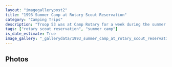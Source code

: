 ```yaml
---
layout: "imagegallerypost2"
title: "1993 Summer Camp at Rotary Scout Reservation"
category: "Camping Trips"
description: "Troop 53 was at Camp Rotary for a week during the summer of 1993."
tags: ["rotary scout reservation", "summer camp"]
is_date_estimate: True
image_gallery: "_gallerydata/1993_summer_camp_at_rotary_scout_reservation.xml"
---
```


## Photos
